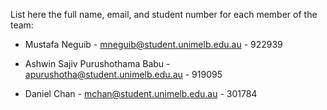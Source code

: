 List here the full name, email, and student number for each member of the team:


- Mustafa Neguib - mneguib@student.unimelb.edu.au - 922939

- Ashwin Sajiv Purushothama Babu - apurushotha@student.unimelb.edu.au - 919095

- Daniel Chan - mchan@student.unimelb.edu.au - 301784
